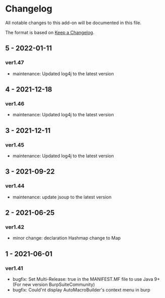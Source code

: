 # Changelog
All notable changes to this add-on will be documented in this file.

The format is based on [Keep a Changelog](https://keepachangelog.com/en/1.0.0/).
## 5 - 2022-01-11
### ver1.47
- maintenance: Updated log4j to the latest version

## 4 - 2021-12-18
### ver1.46
- maintenance: Updated log4j to the latest version

## 3 - 2021-12-11
### ver1.45
- maintenance: Updated log4j to the latest version

## 3 - 2021-09-22
### ver1.44
- maintenance: update jsoup to the latest version

## 2 - 2021-06-25
### ver1.42
- minor change: declaration Hashmap change to Map

## 1 - 2021-06-01
### ver1.41
- bugfix: Set Multi-Release: true in the MANIFEST.MF file to use Java 9+(For new version BurpSuiteCommunity)
- bugfix: Could'nt display AutoMacroBuilder's context menu in burp